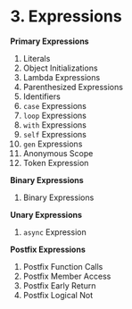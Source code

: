 # 3. Expressions

<primary-label ref="header-label"/>

<secondary-label ref="doc-wip"/>

**Primary Expressions**

1. Literals
2. Object Initializations
3. Lambda Expressions
4. Parenthesized Expressions
5. Identifiers
6. `case` Expressions
7. `loop` Expressions
8. `with` Expressions
9. `self` Expressions
10. `gen` Expressions
11. Anonymous Scope
12. Token Expression

**Binary Expressions**

1. Binary Expressions

**Unary Expressions**

1. `async` Expression

**Postfix Expressions**

1. Postfix Function Calls
2. Postfix Member Access
3. Postfix Early Return
4. Postfix Logical Not